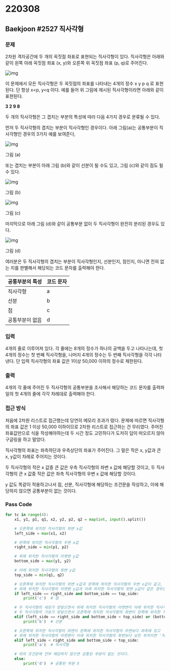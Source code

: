 # 220308



## Baekjoon #2527 직사각형



### 문제

2차원 격자공간에 두 개의 꼭짓점 좌표로 표현되는 직사각형이 있다. 직사각형은 아래와 같이 왼쪽 아래 꼭짓점 좌표 (x, y)와 오른쪽 위 꼭짓점 좌표 (p, q)로 주어진다.

![img](https://upload.acmicpc.net/42dae0fc-0b99-4894-9efb-ecbe4f82ddc0/-/preview/)

이 문제에서 모든 직사각형은 두 꼭짓점의 좌표를 나타내는 4개의 정수 x y p q 로 표현된다. 단 항상 x<p, y<q 이다. 예를 들어 위 그림에 제시된 직사각형이라면 아래와 같이 표현된다.

**3 2 9 8**

두 개의 직사각형은 그 겹치는 부분의 특성에 따라 다음 4가지 경우로 분류될 수 있다. 

먼저 두 직사각형의 겹치는 부분이 직사각형인 경우이다. 아래 그림(a)는 공통부분이 직사각형인 경우의 3가지 예를 보여준다,

![img](https://upload.acmicpc.net/fa199f60-888a-4cbc-ac44-c50bbb3edf10/-/preview/)

그림 (a)

또는 겹치는 부분이 아래 그림 (b)와 같이 선분이 될 수도 있고, 그림 (c)와 같이 점도 될 수 있다. 

![img](https://upload.acmicpc.net/18c85091-ae8c-4380-88b9-5c25026f3af6/-/preview/)

그림 (b)

![img](https://upload.acmicpc.net/9cf6a020-9a7d-4638-afb8-f284ca588b8b/-/preview/)

그림 (c)

마지막으로 아래 그림 (d)와 같이 공통부분 없이 두 직사각형이 완전히 분리된 경우도 있다.

![img](https://upload.acmicpc.net/f4d434ee-dee0-42a7-a5b6-a2c12b248fb2/-/preview/)

그림 (d)

여러분은 두 직사각형의 겹치는 부분이 직사각형인지, 선분인지, 점인지, 아니면 전혀 없는 지를 판별해서 해당되는 코드 문자를 출력해야 한다. 

| 공통부분의 특성 | 코드 문자 |
| --------------- | --------- |
| 직사각형        | a         |
| 선분            | b         |
| 점              | c         |
| 공통부분이 없음 | d         |



### 입력

4개의 줄로 이루어져 있다. 각 줄에는 8개의 정수가 하나의 공백을 두고 나타나는데, 첫 4개의 정수는 첫 번째 직사각형을, 나머지 4개의 정수는 두 번째 직사각형을 각각 나타낸다. 단 입력 직사각형의 좌표 값은 1이상 50,000 이하의 정수로 제한된다. 



### 출력

4개의 각 줄에 주어진 두 직사각형의 공통부분을 조사해서 해당하는 코드 문자를 출력파일의 첫 4개의 줄에 각각 차례대로 출력해야 한다.



### 접근 방식

처음에 2차원 리스트로 접근했는데 당연히 메모리 초과가 떴다. 문제에 따르면 직사각형의 좌표 값은 1 이상 50,000 이하이므로 2차원 리스트로 접근하는 건 무리였다. 주어진 좌표값만으로 식을 작성해야하는데 두 시간 정도 고민하다가 도저히 답이 떠오르지 않아 구글링을 하고 말았다.

직사각형의 좌표는 좌측하단과 우측상단의 좌표가 주어진다. 
그 말은 작은 x, y값과 큰 x, y값이 차례로 주어지는 것이다. 

두 직사각형의 작은 x 값중 큰 값은 우측 직사각형의 좌변 x 값에 해당할 것이고, 
두 직사각형의 큰 x 값중 작은 값은 좌측 직사각형의 우변 x 값에 해당할 것이다.

y 값도 똑같이 적용하고나서 점, 선분, 직사각형에 해당하는 조건문을 작성하고, 이에 해당하지 않으면 공통부분이 없는 것이다.



### Pass Code

```python
for tc in range(4):
    x1, y1, p1, q1, x2, y2, p2, q2 = map(int, input().split())

    # 오른쪽에 위치한 직사각형의 좌변 x값
    left_side = max(x1, x2)

    # 왼쪽에 위치한 직사각형의 우변 x값
    right_side = min(p1, p2)

    # 위에 위치한 직사각형의 아랫변 y값
    bottom_side = max(y1, y2)

    # 아래 위치한 직사각형의 윗변 y값
    top_side = min(q1, q2)

    # 오른쪽에 위치한 직사각형의 좌변 x값과 왼쪽에 위치한 직사각형의 우변 x값이 같고,
    # 위에 위치한 직사각형의 아랫변 y값과 아래 위치한 직사각형의 윗변 y값이 같은 경우는 '점'이다.
    if left_side == right_side and bottom_side == top_side:
        print('c')  # 점

    # 두 직사각형의 세로가 맞닿으면서 위에 위치한 직사각형의 아랫변이 아래 위치한 직사각형의 윗변보다 낮은 위치이거나
    # 두 직사각형의 가로가 맞닿으면서 오른쪽에 위치한 직사각형의 좌변이 왼쪽에 위치한 직사각형의 우변보다 좌측에 있다면 '선분'이다.
    elif (left_side == right_side and bottom_side < top_side) or (bottom_side == top_side and left_side < right_side):
        print('b')  # 선분

    # 오른쪽에 위치한 직사각형의 좌변이 왼쪽에 위치한 직사각형의 우변보다 좌측에 있고
    # 위에 위치한 직사각형의 아랫변이 아래 위치한 직사각형의 윗변보다 낮은 위치이면 '직사각형'이다.
    elif left_side < right_side and bottom_side < top_side:
        print('a')  # 직사각형

    # 위의 조건문에 전부 해당하지 않으면 공통된 부분이 없는 것이다.
    else:
        print('d')  # 공통된 부분 X
```